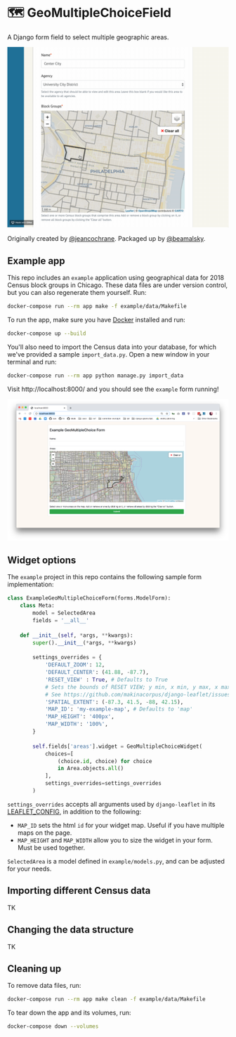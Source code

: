# 🗺 GeoMultipleChoiceField

A Django form field to select multiple geographic areas.

![GeoMultipleChoiceField demo](just-spaces.gif)

Originally created by [@jeancochrane](https://github.com/jeancochrane). Packaged up by [@beamalsky](https://github.com/beamalsky).

## Example app

This repo includes an `example` application using geographical data for 2018 Census block groups in Chicago. These data files are under version control, but you can also regenerate them yourself. Run:

```bash
docker-compose run --rm app make -f example/data/Makefile
```

To run the app, make sure you have [Docker](https://docs.docker.com/v17.09/engine/installation/) installed and run:

```bash
docker-compose up --build
```

You'll also need to import the Census data into your database, for which we've provided a sample `import_data.py`. Open a new window in your terminal and run:

```bash
docker-compose run --rm app python manage.py import_data
```

Visit http://localhost:8000/ and you should see the `example` form running!

![GeoMultipleChoiceWidget example](geomultiplechoicewidget.png)

## Widget options

The `example` project in this repo contains the following sample form implementation:

```python
class ExampleGeoMultipleChoiceForm(forms.ModelForm):
    class Meta:
        model = SelectedArea
        fields = '__all__'

    def __init__(self, *args, **kwargs):
        super().__init__(*args, **kwargs)

        settings_overrides = {
            'DEFAULT_ZOOM': 12,
            'DEFAULT_CENTER': (41.88, -87.7),
            'RESET_VIEW' : True, # Defaults to True
            # Sets the bounds of RESET VIEW; y min, x min, y max, x max
            # See https://github.com/makinacorpus/django-leaflet/issues/192
            'SPATIAL_EXTENT': (-87.3, 41.5, -88, 42.15),
            'MAP_ID': 'my-example-map', # Defaults to 'map'
            'MAP_HEIGHT': '400px',
            'MAP_WIDTH': '100%',
        }

        self.fields['areas'].widget = GeoMultipleChoiceWidget(
            choices=[
                (choice.id, choice) for choice
                in Area.objects.all()
            ],
            settings_overrides=settings_overrides
        )
```

`settings_overrides` accepts all arguments used by `django-leaflet` in its [LEAFLET_CONFIG](https://django-leaflet.readthedocs.io/en/latest/templates.html#configuration), in addition to the following:

- `MAP_ID` sets the html `id` for your widget map. Useful if you have multiple maps on the page.
- `MAP_HEIGHT` and `MAP_WIDTH` allow you to size the widget in your form. Must be used together.

`SelectedArea` is a model defined in `example/models.py`, and can be adjusted for your needs.

## Importing different Census data

TK

## Changing the data structure

TK

## Cleaning up

To remove data files, run:

```bash
docker-compose run --rm app make clean -f example/data/Makefile
```

To tear down the app and its volumes, run:

```bash
docker-compose down --volumes
```
